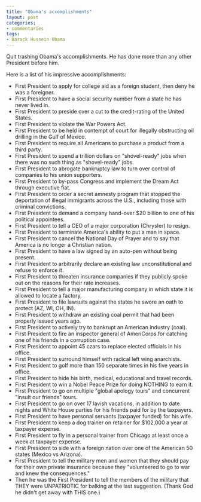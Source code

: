 ```yaml
---
title: "Obama's accomplishments"
layout: post
categories:
- commentaries
tags:
- Barack Hussein Obama
---
```


Quit trashing Obama's accomplishments. He has done more than any other President before him.

Here is a list of his impressive accomplishments:

- First President to apply for college aid as a foreign student, then deny he was a foreigner.
- First President to have a social security number from a state he has never lived in.
- First President to preside over a cut to the credit-rating of the United States.
- First President to violate the War Powers Act.
- First President to be held in contempt of court for illegally obstructing oil drilling in the Gulf of Mexico.
- First President to require all Americans to purchase a product from a third party.
- First President to spend a trillion dollars on "shovel-ready" jobs when there was no such thing as "shovel-ready" jobs.
- First President to abrogate bankruptcy law to turn over control of companies to his union supporters.
- First President to by-pass Congress and implement the Dream Act through executive fiat.
- First President to order a secret amnesty program that stopped the deportation of illegal immigrants across the U.S., including those with criminal convictions.
- First President to demand a company hand-over $20 billion to one of his political appointees.
- First President to tell a CEO of a major corporation (Chrysler) to resign.
- First President to terminate America's ability to put a man in space.
- First President to cancel the National Day of Prayer and to say that America is no longer a Christian nation.
- First President to have a law signed by an auto-pen without being present.
- First President to arbitrarily declare an existing law unconstitutional and refuse to enforce it.
- First President to threaten insurance companies if they publicly spoke out on the reasons for their rate increases.
- First President to tell a major manufacturing company in which state it is allowed to locate a factory.
- First President to file lawsuits against the states he swore an oath to protect (AZ, WI, OH, IN).
- First President to withdraw an existing coal permit that had been properly issued years ago.
- First President to actively try to bankrupt an American industry (coal).
- First President to fire an inspector general of AmeriCorps for catching one of his friends in a corruption case.
- First President to appoint 45 czars to replace elected officials in his office.
- First President to surround himself with radical left wing anarchists.
- First President to golf more than 150 separate times in his five years in office.
- First President to hide his birth, medical, educational and travel records.
- First President to win a Nobel Peace Prize for doing NOTHING to earn it.
- First President to go on multiple "global apology tours" and concurrent "insult our friends" tours.
- First President to go on over 17 lavish vacations, in addition to date nights and White House parties for his friends paid for by the taxpayers.
- First President to have personal servants (taxpayer funded) for his wife.
- First President to keep a dog trainer on retainer for $102,000 a year at taxpayer expense.
- First President to fly in a personal trainer from Chicago at least once a week at taxpayer expense.
- First President to side with a foreign nation over one of the American 50 states (Mexico vs Arizona).
- First President to tell the military men and women that they should pay for their own private insurance because they "volunteered to go to war and knew the consequences."
- Then he was the First President to tell the members of the military that THEY were UNPATRIOTIC for balking at the last suggestion. (Thank God he didn't get away with THIS one.)